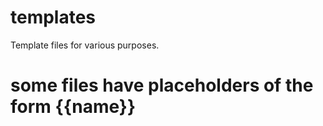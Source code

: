 # templates
Template files for various purposes.

# some files have placeholders of the form {{name}}